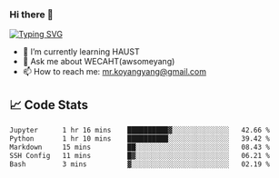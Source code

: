 ### Hi there 👋

[![Typing SVG](https://readme-typing-svg.herokuapp.com?color=%23F78A63&lines=Here+are+some+ideas+to+get+you+started%3A)](https://git.io/typing-svg)

- 🌱 I’m currently learning HAUST
- 💬 Ask me about WECAHT(awsomeyang)
- 📫 How to reach me: mr.koyangyang@gmail.com

## &#x1f4c8; Code Stats
<!--START_SECTION:waka-->

```txt
Jupyter      1 hr 16 mins    ██████████▓░░░░░░░░░░░░░░   42.66 %
Python       1 hr 10 mins    ██████████░░░░░░░░░░░░░░░   39.42 %
Markdown     15 mins         ██░░░░░░░░░░░░░░░░░░░░░░░   08.43 %
SSH Config   11 mins         █▓░░░░░░░░░░░░░░░░░░░░░░░   06.21 %
Bash         3 mins          ▓░░░░░░░░░░░░░░░░░░░░░░░░   02.19 %
```

<!--END_SECTION:waka-->